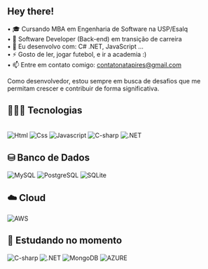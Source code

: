 <h2 align="left"> Hey there! </h2>

• 🎓 Cursando MBA em Engenharia de Software na USP/Esalq <br>
• 🏢 Software Developer (Back-end) em transição de carreira <br>
• 🧰 Eu desenvolvo com: C# .NET, JavaScript ...<br>
• ⚡ Gosto de ler, jogar futebol, e ir a academia :) <br>
• 📫 Entre em contato comigo: contatonatapires@gmail.com <br>

Como desenvolvedor, estou sempre em busca de desafios que me permitam crescer e contribuir de forma significativa.


<!-- <div align="center">  
  <img width="49%" height="195px" src="https://github-readme-stats.vercel.app/api?username=Natapires&show_icons=true&count_private=true&hide_border=true&title_color=FBFCFC&icon_color=FBFCFC&text_color=c9d1d9&bg_color=0d1117" alt="Nata Pires github stats" />
  <img width="41%" height="195px" src="https://github-readme-stats.vercel.app/api/top-langs/?username=Natapires&layout=compact&hide_border=true&title_color=FBFCFC&text_color=ff91a4&bg_color=0d1117" />
</div> -->


## 👨🏾‍💻 Tecnologias 
  <div style="display: inline_block"><br> 
<img align="center" alt="Html" src="https://skillicons.dev/icons?i=html"/>
<img align="center" alt="Css" src="https://skillicons.dev/icons?i=css"/>
<img align="center" alt="Javascript" src="https://skillicons.dev/icons?i=js"/>
<img align="center" alt="C-sharp" src="https://skillicons.dev/icons?i=cs" />   
<img align="center" alt=".NET" src="https://skillicons.dev/icons?i=dotnet" />

## ⛁ Banco de Dados
<img align="center" alt="MySQL" src="https://skillicons.dev/icons?i=mysql" />
<img align="center" alt="PostgreSQL" src="https://skillicons.dev/icons?i=postgres" />
<img align="center" alt="SQLite" src="https://skillicons.dev/icons?i=sqlite" />

## ☁️ Cloud 
<img align="center" alt="AWS" src="https://skillicons.dev/icons?i=aws" />
<!--<img align="center" alt="Vercel" src="https://skillicons.dev/icons?i=vercel" />-->


## 🚀 Estudando no momento 
<img align="center" alt="C-sharp" src="https://skillicons.dev/icons?i=cs" />   
<img align="center" alt=".NET" src="https://skillicons.dev/icons?i=dotnet" />
<!--<img align="center" alt="Javascript" src="https://skillicons.dev/icons?i=js"/>-->
<img align="center" alt="MongoDB" src="https://skillicons.dev/icons?i=mongodb" />
<img align="center" alt="AZURE" src="https://skillicons.dev/icons?i=azure" />
<!--<img align="center" alt="Python" src="https://skillicons.dev/icons?i=python" />
<img align="center" alt="Django" src="https://skillicons.dev/icons?i=django" />-->
  </div>    
